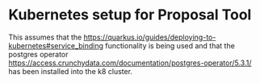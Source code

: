 Kubernetes setup for Proposal Tool
==================================

This assumes that the https://quarkus.io/guides/deploying-to-kubernetes#service_binding functionality is being used and that the postgres operator https://access.crunchydata.com/documentation/postgres-operator/5.3.1/ has been installed into the k8 cluster.
